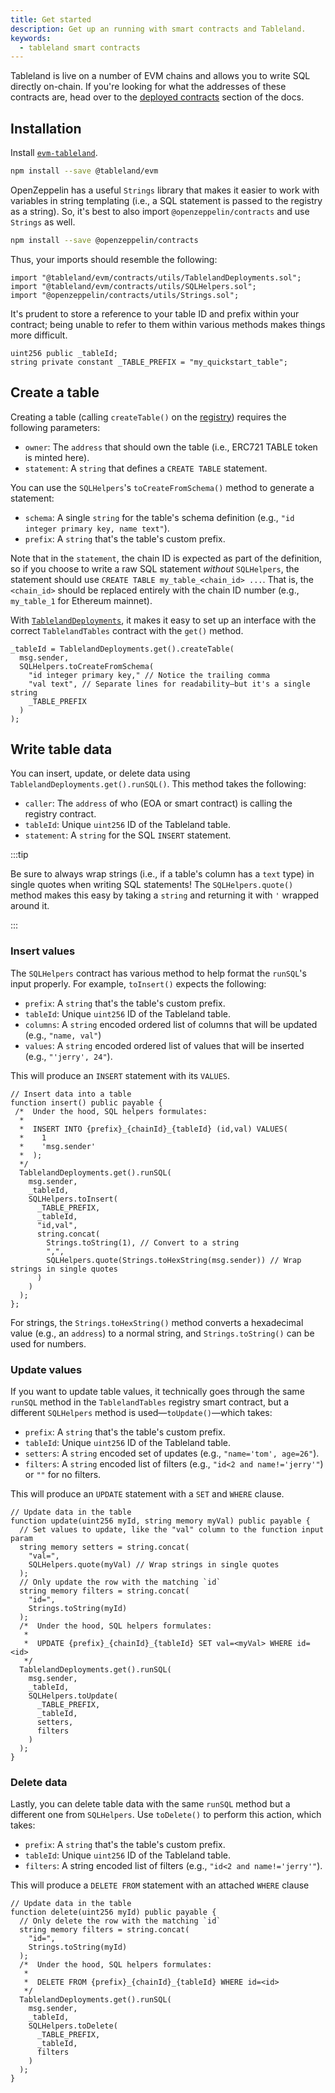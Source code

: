 ```yaml
---
title: Get started
description: Get up an running with smart contracts and Tableland.
keywords:
  - tableland smart contracts
---
```


Tableland is live on a number of EVM chains and allows you to write SQL directly on-chain. If you're looking for what the addresses of these contracts are, head over to the [deployed contracts](deployed-contracts) section of the docs.

## Installation

Install [`evm-tableland`](https://github.com/tablelandnetwork/evm-tableland).

```bash npm2yarn
npm install --save @tableland/evm
```

OpenZeppelin has a useful `Strings` library that makes it easier to work with variables in string templating (i.e., a SQL statement is passed to the registry as a string). So, it's best to also import `@openzeppelin/contracts` and use `Strings` as well.

```bash npm2yarn
npm install --save @openzeppelin/contracts
```

Thus, your imports should resemble the following:

```solidity
import "@tableland/evm/contracts/utils/TablelandDeployments.sol";
import "@tableland/evm/contracts/utils/SQLHelpers.sol";
import "@openzeppelin/contracts/utils/Strings.sol";
```

It's prudent to store a reference to your table ID and prefix within your contract; being unable to refer to them within various methods makes things more difficult.

```solidity
uint256 public _tableId;
string private constant _TABLE_PREFIX = "my_quickstart_table";
```

## Create a table

Creating a table (calling `createTable()` on the [registry](https://github.com/tablelandnetwork/evm-tableland/blob/main/contracts/TablelandTables.sol)) requires the following parameters:

- `owner`: The `address` that should own the table (i.e., ERC721 TABLE token is minted here).
- `statement`: A `string` that defines a `CREATE TABLE` statement.

You can use the `SQLHelpers`'s `toCreateFromSchema()` method to generate a statement:

- `schema`: A single `string` for the table's schema definition (e.g., `"id integer primary key, name text"`).
- `prefix`: A `string` that's the table's custom prefix.

Note that in the `statement`, the chain ID is expected as part of the definition, so if you choose to write a raw SQL statement _without_ `SQLHelpers`, the statement should use `CREATE TABLE my_table_<chain_id> ...`. That is, the `<chain_id>` should be replaced entirely with the chain ID number (e.g., `my_table_1` for Ethereum mainnet).

With [`TablelandDeployments`](https://github.com/tablelandnetwork/evm-tableland/blob/main/contracts/utils/TablelandDeployments.sol), it makes it easy to set up an interface with the correct `TablelandTables` contract with the `get()` method.

```solidity
_tableId = TablelandDeployments.get().createTable(
  msg.sender,
  SQLHelpers.toCreateFromSchema(
    "id integer primary key," // Notice the trailing comma
    "val text", // Separate lines for readability—but it's a single string
    _TABLE_PREFIX
  )
);
```

## Write table data

You can insert, update, or delete data using `TablelandDeployments.get().runSQL()`. This method takes the following:

- `caller`: The `address` of who (EOA or smart contract) is calling the registry contract.
- `tableId`: Unique `uint256` ID of the Tableland table.
- `statement`: A `string` for the SQL `INSERT` statement.

:::tip

Be sure to always wrap strings (i.e., if a table's column has a `text` type) in single quotes when writing SQL statements! The `SQLHelpers.quote()` method makes this easy by taking a `string` and returning it with `'` wrapped around it.

:::

### Insert values

The `SQLHelpers` contract has various method to help format the `runSQL`'s input properly. For example, `toInsert()` expects the following:

- `prefix`: A `string` that's the table's custom prefix.
- `tableId`: Unique `uint256` ID of the Tableland table.
- `columns`: A `string` encoded ordered list of columns that will be updated (e.g., `"name, val"`)
- `values`: A `string` encoded ordered list of values that will be inserted (e.g., `"'jerry', 24"`).

This will produce an `INSERT` statement with its `VALUES`.

```solidity
// Insert data into a table
function insert() public payable {
 /*  Under the hood, SQL helpers formulates:
  *
  *  INSERT INTO {prefix}_{chainId}_{tableId} (id,val) VALUES(
  *    1
  *    'msg.sender'
  *  );
  */
  TablelandDeployments.get().runSQL(
    msg.sender,
    _tableId,
    SQLHelpers.toInsert(
      _TABLE_PREFIX,
      _tableId,
      "id,val",
      string.concat(
        Strings.toString(1), // Convert to a string
        ",",
        SQLHelpers.quote(Strings.toHexString(msg.sender)) // Wrap strings in single quotes
      )
    )
  );
};
```

For strings, the `Strings.toHexString()` method converts a hexadecimal value (e.g., an `address`) to a normal string, and `Strings.toString()` can be used for numbers.

### Update values

If you want to update table values, it technically goes through the same `runSQL` method in the `TablelandTables` registry smart contract, but a different `SQLHelpers` method is used—`toUpdate()`—which takes:

- `prefix`: A `string` that's the table's custom prefix.
- `tableId`: Unique `uint256` ID of the Tableland table.
- `setters`: A `string` encoded set of updates (e.g., `"name='tom', age=26"`).
- `filters`: A `string` encoded list of filters (e.g., `"id<2 and name!='jerry'"`) or `""` for no filters.

This will produce an `UPDATE` statement with a `SET` and `WHERE` clause.

```solidity
// Update data in the table
function update(uint256 myId, string memory myVal) public payable {
  // Set values to update, like the "val" column to the function input param
  string memory setters = string.concat(
    "val=",
    SQLHelpers.quote(myVal) // Wrap strings in single quotes
  );
  // Only update the row with the matching `id`
  string memory filters = string.concat(
    "id=",
    Strings.toString(myId)
  );
  /*  Under the hood, SQL helpers formulates:
   *
   *  UPDATE {prefix}_{chainId}_{tableId} SET val=<myVal> WHERE id=<id>
   */
  TablelandDeployments.get().runSQL(
    msg.sender,
    _tableId,
    SQLHelpers.toUpdate(
      _TABLE_PREFIX,
      _tableId,
      setters,
      filters
    )
  );
}
```

### Delete data

Lastly, you can delete table data with the same `runSQL` method but a different one from `SQLHelpers`. Use `toDelete()` to perform this action, which takes:

- `prefix`: A `string` that's the table's custom prefix.
- `tableId`: Unique `uint256` ID of the Tableland table.
- `filters`: A string encoded list of filters (e.g., `"id<2 and name!='jerry'"`).

This will produce a `DELETE FROM` statement with an attached `WHERE` clause

```solidity
// Update data in the table
function delete(uint256 myId) public payable {
  // Only delete the row with the matching `id`
  string memory filters = string.concat(
    "id=",
    Strings.toString(myId)
  );
  /*  Under the hood, SQL helpers formulates:
   *
   *  DELETE FROM {prefix}_{chainId}_{tableId} WHERE id=<id>
   */
  TablelandDeployments.get().runSQL(
    msg.sender,
    _tableId,
    SQLHelpers.toDelete(
      _TABLE_PREFIX,
      _tableId,
      filters
    )
  );
}
```
